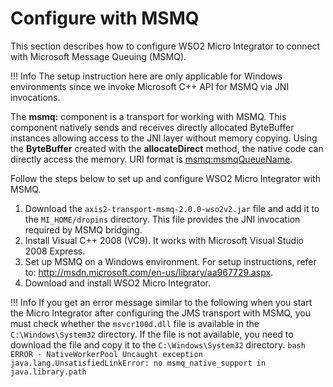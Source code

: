 # Configure with MSMQ

This section describes how to configure WSO2 Micro Integrator to connect with Microsoft Message Queuing (MSMQ).

!!! Info
    The setup instruction here are only applicable for Windows environments since we invoke Microsoft C++ API for MSMQ via JNI invocations.

The **msmq:** component is a transport for working with MSMQ. This component natively sends and receives directly allocated ByteBuffer instances allowing access to the JNI layer without memory copying. Using the **ByteBuffer** created with the **allocateDirect** method, the native code can directly access the memory. URI format is [msmq:msmqQueueName](http://msmqmsmqQueueName).

Follow the steps below to set up and configure WSO2 Micro Integrator with MSMQ.

1.	Download the `axis2-transport-msmq-2.0.0-wso2v2.jar` file and add it to the `MI_HOME/dropins` directory. This file provides the JNI invocation required by MSMQ bridging.
2.	Install Visual C++ 2008 (VC9). It works with Microsoft Visual Studio 2008 Express.
3.	Set up MSMQ on a Windows environment. For setup instructions, refer to: http://msdn.microsoft.com/en-us/library/aa967729.aspx.
4.	Download and install WSO2 Micro Integrator.

!!! Info
    If you get an error message similar to the following when you start the Micro Integrator after configuring the JMS transport with MSMQ, you must check whether the `msvcr100d.dll` file is available in the `C:\Windows\System32` directory. If the file is not available, you need to download the file and copy it to the `C:\Windows\System32` directory.
    ```bash
    ERROR - NativeWorkerPool Uncaught exception
    java.lang.UnsatisfiedLinkError: no msmq_native_support in java.library.path
    ```